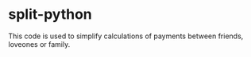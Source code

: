 # split-python
This code is used to simplify calculations of payments between friends, loveones or family.
